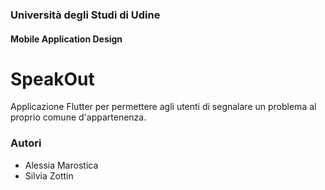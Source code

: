 ### Università degli Studi di Udine
#### Mobile Application Design

# SpeakOut

Applicazione Flutter per permettere agli utenti di segnalare un problema al proprio comune d'appartenenza.

### Autori
- Alessia Marostica
- Silvia Zottin
